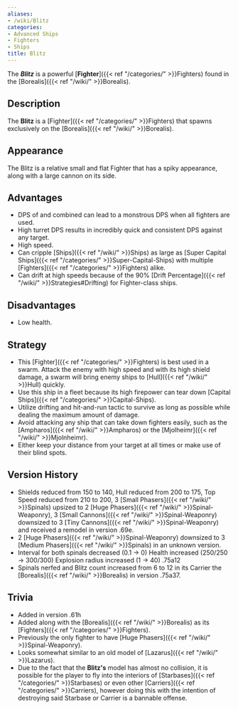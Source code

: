 ```yaml
---
aliases:
- /wiki/Blitz
categories:
- Advanced Ships
- Fighters
- Ships
title: Blitz
---
```


The **_Blitz_** is a powerful [**Fighter**]({{< ref "/categories/" >}}Fighters) found in the [Borealis]({{< ref "/wiki/" >}}Borealis).

## Description

The **Blitz** is a [Fighter]({{< ref "/categories/" >}}Fighters) that spawns exclusively on the [Borealis]({{< ref "/wiki/" >}}Borealis).

## Appearance

The Blitz is a relative small and flat Fighter that has a spiky appearance, along with a large cannon on its side.

## Advantages

- DPS of  and  combined can lead to a monstrous DPS when all fighters are used.
- High turret DPS results in incredibly quick and consistent DPS against any target.
- High speed.
- Can cripple [Ships]({{< ref "/wiki/" >}}Ships) as large as [Super Capital Ships]({{< ref "/categories/" >}}Super-Capital-Ships) with multiple [Fighters]({{< ref "/categories/" >}}Fighters) alike.
- Can drift at high speeds because of the 90% [Drift Percentage]({{< ref "/wiki/" >}}Strategies#Drifting) for Fighter-class ships.

## Disadvantages

- Low health.

## Strategy

- This [Fighter]({{< ref "/categories/" >}}Fighters) is best used in a swarm. Attack the enemy with high speed and with its high shield damage, a swarm will bring enemy ships to [Hull]({{< ref "/wiki/" >}}Hull) quickly.
- Use this ship in a fleet because its high firepower can tear down [Capital Ships]({{< ref "/categories/" >}}Capital-Ships).
- Utilize drifting and hit-and-run tactic to survive as long as possible while dealing the maximum amount of damage.
- Avoid attacking any ship that can take down fighters easily, such as the [Ampharos]({{< ref "/wiki/" >}}Ampharos) or the [Mjolheimr]({{< ref "/wiki/" >}}Mjolnheimr).
- Either keep your distance from your target at all times or make use of their blind spots.

## Version History 

- Shields reduced from 150 to 140, Hull reduced from 200 to 175, Top Speed reduced from 210 to 200, 3 [Small Phasers]({{< ref "/wiki/" >}}Spinals) upsized to 2 [Huge Phasers]({{< ref "/wiki/" >}}Spinal-Weaponry), 3 [Small Cannons]({{< ref "/wiki/" >}}Spinal-Weaponry) downsized to 3 [Tiny Cannons]({{< ref "/wiki/" >}}Spinal-Weaponry) and received a remodel in version .69e.
- 2 [Huge Phasers]({{< ref "/wiki/" >}}Spinal-Weaponry) downsized to 3 [Medium Phasers]({{< ref "/wiki/" >}}Spinals) in an unknown version.
- Interval for both spinals decreased (0.1 -> 0) Health increased (250/250 -> 300/300) Explosion radius increased (1 -> 40) .75a12
- Spinals nerfed and Blitz count increased from 6 to 12 in its Carrier the [Borealis]({{< ref "/wiki/" >}}Borealis) in version .75a37.

## Trivia

- Added in version .61h
- Added along with the [Borealis]({{< ref "/wiki/" >}}Borealis) as its [Fighters]({{< ref "/categories/" >}}Fighters).
- Previously the only fighter to have [Huge Phasers]({{< ref "/wiki/" >}}Spinal-Weaponry).
- Looks somewhat similar to an old model of [Lazarus]({{< ref "/wiki/" >}}Lazarus).
- Due to the fact that the **Blitz's** model has almost no collision, it is possible for the player to fly into the interiors of [Starbases]({{< ref "/categories/" >}}Starbases) or even other [Carriers]({{< ref "/categories/" >}}Carriers), however doing this with the intention of destroying said Starbase or Carrier is a bannable offense.